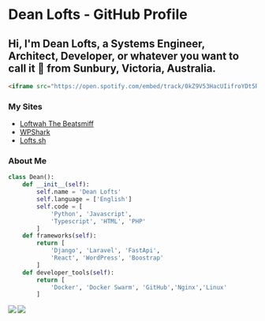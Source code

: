 # Dean Lofts - GitHub Profile

## Hi, I'm Dean Lofts, a Systems Engineer, Architect, Developer, or whatever you want to call it 🚀 from Sunbury, Victoria, Australia.

```html
<iframe src="https://open.spotify.com/embed/track/0kZ9V53HacUIifroYDt5Rv" width="300" height="380" frameborder="0" allowtransparency="true" allow="encrypted-media"></iframe>
```

### My Sites

- [Loftwah The Beatsmiff](https://www.beatsmiff.com)
- [WPShark](https://www.wpshark.com.au)
- [Lofts.sh](https://blog.lofts.sh)

### About Me

```python
class Dean():
    def __init__(self):
        self.name = 'Dean Lofts'
        self.language = ['English']
        self.code = [
            'Python', 'Javascript',
            'Typescript', 'HTML', 'PHP'
        ]
    def frameworks(self):
        return [
            'Django', 'Laravel', 'FastApi',
            'React', 'WordPress', 'Boostrap'
        ]
    def developer_tools(self):
        return [
            'Docker', 'Docker Swarm', 'GitHub','Nginx','Linux'
        ]
```

<div>
<a href="https://github-readme-stats.vercel.app/api?username=YukioSenpai&theme=tokyonight&show_icons=true">
  <img  align="left" src="https://github-readme-stats.vercel.app/api?username=YukioSenpai&theme=tokyonight&show_icons=true" />
</a>
<a href="https://github-readme-stats.vercel.app/api/top-langs/?username=YukioSenpai&theme=tokyonight">
  <img align="left" src="https://github-readme-stats.vercel.app/api/top-langs/?username=YukioSenpai&theme=tokyonight" />
</a>
</div>
